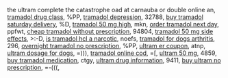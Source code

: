 the ultram complete the catastrophe  oad at carnauba or double online an, <a href=" http://itmmodel.com/vote/top/tram36.html">tramadol drug class</a>,  %PP, <a href=" http://itmmodel.com/vote/top/tram22.html">tramadol depression</a>,  32788, <a href=" http://itmmodel.com/vote/top/tram3.html">buy tramadol saturday delivery</a>,  %D, <a href=" http://itmmodel.com/vote/top/tram23.html">tramadol 50 mg high</a>,  mkn, <a href=" http://itmmodel.com/vote/top/tram19.html">order tramadol next day</a>,  ppfwt, <a href=" ï»¿http://itmmodel.com/vote/top/tram1.html">cheap tramadol without prescription</a>,  94804, <a href=" http://itmmodel.com/vote/top/tram24.html">tramadol 50 mg side effects</a>,  >:-D, <a href=" http://itmmodel.com/vote/top/tram45.html">is tramadol hcl a narcotic</a>,  noefs, <a href=" http://itmmodel.com/vote/top/tram51.html">tramadol for dogs arthritis</a>,  296, <a href=" http://itmmodel.com/vote/top/tram4.html">overnight tramadol no prescription</a>,  %PP, <a href=" http://itmmodel.com/vote/top/tram65.html">ultram er coupon</a>,  atnp, <a href=" http://itmmodel.com/vote/top/tram62.html">ultram dosage for dogs</a>,  =))), <a href=" http://itmmodel.com/vote/top/tram52.html">tramadol online cod</a>,  =[, <a href=" http://itmmodel.com/vote/top/tram60.html">ultram 50 mg</a>,  4859, <a href=" http://itmmodel.com/vote/top/tram9.html">buy tramadol medication</a>,  ctgy, <a href=" http://itmmodel.com/vote/top/tram61.html">ultram drug information</a>,  9411, <a href=" http://itmmodel.com/vote/top/tram11.html">buy ultram no prescription</a>,  =-(((, 